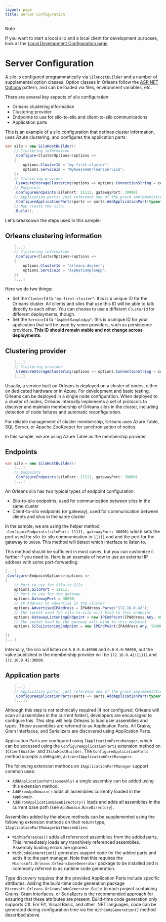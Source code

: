 ```yaml
---
layout: page
title: Server Configuration
---
```


> [!NOTE]
> If you want to start a local silo and a local client for development purposes, look at the [Local Development Configuration page](local_development_configuration.md)

# Server Configuration

A silo is configured programmatically via `SiloHostBuilder` and a number of supplemental option classes.
Option classes in Orleans follow the [ASP.NET Options](https://docs.microsoft.com/en-us/aspnet/core/fundamentals/configuration/options) pattern, and can be loaded via files, environment variables, etc.

There are several key aspects of silo configuration:

* Orleans clustering information
* Clustering provider
* Endpoints to use for silo-to-silo and client-to-silo communications
* Application parts

This is an example of a silo configuration that defines cluster information, uses Azure clustering, and configures the application parts:

``` csharp
var silo = new SiloHostBuilder()
    // Clustering information
    .Configure<ClusterOptions>(options =>
    {
        options.ClusterId = "my-first-cluster";
        options.ServiceId = "MyAwesomeOrleansService";
    })
    // Clustering provider
    .UseAzureStorageClustering(options => options.ConnectionString = connectionString)
    // Endpoints
    .ConfigureEndpoints(siloPort: 11111, gatewayPort: 30000)
    // Application parts: just reference one of the grain implementations that we use
    .ConfigureApplicationParts(parts => parts.AddApplicationPart(typeof(ValueGrain).Assembly).WithReferences())
    // Now create the silo!
    .Build();
```

Let's breakdown the steps used in this sample:

## Orleans clustering information

``` csharp
    [...]
    // Clustering information
    .Configure<ClusterOptions>(options =>
    {
        options.ClusterId = "orleans-docker";
        options.ServiceId = "AspNetSampleApp";
    })
    [...]
```

Here we do two things:
- Set the `ClusterId` to `"my-first-cluster"`: this is a unique ID for the Orleans cluster. All clients and silos that use this ID will be able to talk directly to each other. You can choose to use a different `ClusterId` for different deployments, though.
- Set the `ServiceId` to `"AspNetSampleApp"`: this is a unique ID for your application that will be used by some providers, such as persistence providers. **This ID should remain stable and not change across deployments**.

## Clustering provider

``` csharp
    [...]
    // Clustering provider
    .UseAzureStorageClustering(options => options.ConnectionString = connectionString)
    [...]
```

 Usually, a service built on Orleans is deployed on a cluster of nodes, either on dedicated hardware or in Azure.
 For development and basic testing, Orleans can be deployed in a single node configuration.
 When deployed to a cluster of nodes, Orleans internally implements a set of protocols to discover and maintain membership of Orleans silos in the cluster, including detection of node failures and automatic reconfiguration.

 For reliable management of cluster membership, Orleans uses Azure Table, SQL Server, or Apache ZooKeeper for synchronization of nodes.

 In this sample, we are using Azure Table as the membership provider.

## Endpoints

``` csharp
var silo = new SiloHostBuilder()
    [...]
    // Endpoints
    .ConfigureEndpoints(siloPort: 11111, gatewayPort: 30000)
    [...]
```

An Orleans silo has two typical types of endpoint configuration:

* Silo-to-silo endpoints, used for communication between silos in the same cluster
* Client-to-silo endpoints (or gateway), used for communication between clients and silos in the same cluster

In the sample, we are using the helper method `.ConfigureEndpoints(siloPort: 11111, gatewayPort: 30000)` which sets the port used for silo-to-silo communication to `11111` and and the port for the gateway to `30000`. 
This method will detect which interface to listen to.

This method should be sufficient in most cases, but you can customize it further if you need to. 
Here is an example of how to use an external IP address with some port-forwarding:

``` csharp
[...]
.Configure<EndpointOptions>(options =>
{
    // Port to use for Silo-to-Silo
    options.SiloPort = 11111;
    // Port to use for the gateway
    options.GatewayPort = 30000;
    // IP Address to advertise in the cluster
    options.AdvertisedIPAddress = IPAddress.Parse("172.16.0.42");
    // The socket used for silo-to-silo will bind to this endpoint
    options.GatewayListeningEndpoint = new IPEndPoint(IPAddress.Any, 40000);
    // The socket used by the gateway will bind to this endpoint
    options.SiloListeningEndpoint = new IPEndPoint(IPAddress.Any, 50000);

})
[...]
```

Internally, the silo will listen on `0.0.0.0:40000` and `0.0.0.0:50000`, but the value published in the membership provider will be `172.16.0.42:11111` and `172.16.0.42:30000`.

## Application parts

``` csharp
    [...]
    // Application parts: just reference one of the grain implementations that we use
    .ConfigureApplicationParts(parts => parts.AddApplicationPart(typeof(ValueGrain).Assembly).WithReferences())
    [...];
```

Although this step is not technically required (if not configured, Orleans will scan all assemblies in the current folder), developers are encouraged to configure this.
This step will help Orleans to load user assemblies and types. 
These assemblies are referred to as Application Parts.
All Grains, Grain Interfaces, and Serializers are discovered using Application Parts.

Application Parts are configured using `IApplicationPartsManager`, which can be accessed using the `ConfigureApplicationParts` extension method on `IClientBuilder` and `ISiloHostBuilder`. 
The `ConfigureApplicationParts` method accepts a delegate, `Action<IApplicationPartManager>`.

The following extension methods on `IApplicationPartManager` support common uses:

* `AddApplicationPart(assembly)` a single assembly can be added using this extension method.
* `AddFromAppDomain()` adds all assemblies currently loaded in the `AppDomain`.
* `AddFromApplicationBaseDirectory()` loads and adds all assemblies in the current base path (see `AppDomain.BaseDirectory`).

Assemblies added by the above methods can be supplemented using the following extension methods on their return type, `IApplicationPartManagerWithAssemblies`:
* `WithReferences()` adds all referenced assemblies from the added parts. This immediately loads any transitively referenced assemblies. Assembly loading errors are ignored.
* `WithCodeGeneration()` generates support code for the added parts and adds it to the part manager. Note that this requires the `Microsoft.Orleans.OrleansCodeGenerator` package to be installed and is commonly referred to as runtime code generation.

Type discovery requires that the provided Application Parts include specific attributes.
Adding the build-time code generation package `Microsoft.Orleans.OrleansCodeGenerator.Build` to each project containing Grains, Grain Interfaces, or Serializers is the recommended approach for ensuring that these attributes are present.
Build-time code generation only supports C#.
For F#, Visual Basic, and other .NET languages, code can be generated during configuration time via the `WithCodeGeneration()` method described above.
